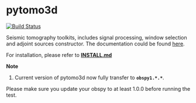 # pytomo3d
[![Build Status](https://travis-ci.org/wjlei1990/pytomo3d.svg?branch=master)](https://travis-ci.org/wjlei1990/pytomo3d/branches)

Seismic tomography toolkits, includes signal processing, window selection and adjoint sources constructor. The documentation could be found [here](http://wjlei1990.github.io/pytomo3d/).

For installation, please refer to [**INSTALL.md**](https://github.com/wjlei1990/pytomo3d/blob/master/INSTALL.md)

**Note**
1. Current version of pytomo3d now fully transfer to **`obspy1.*.*`**.

Please make sure you update your obspy to at least 1.0.0 before running the test.
